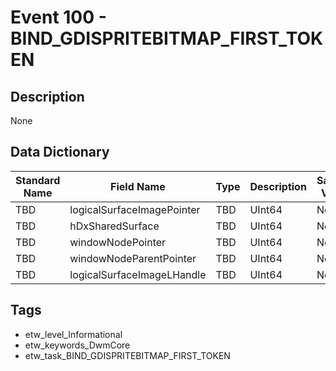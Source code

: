 # Event 100 - BIND_GDISPRITEBITMAP_FIRST_TOKEN

## Description
None

## Data Dictionary
|Standard Name|Field Name|Type|Description|Sample Value|
|---|---|---|---|---|
|TBD|logicalSurfaceImagePointer|TBD|UInt64|None|None|
|TBD|hDxSharedSurface|TBD|UInt64|None|None|
|TBD|windowNodePointer|TBD|UInt64|None|None|
|TBD|windowNodeParentPointer|TBD|UInt64|None|None|
|TBD|logicalSurfaceImageLHandle|TBD|UInt64|None|None|

## Tags
* etw_level_Informational
* etw_keywords_DwmCore
* etw_task_BIND_GDISPRITEBITMAP_FIRST_TOKEN